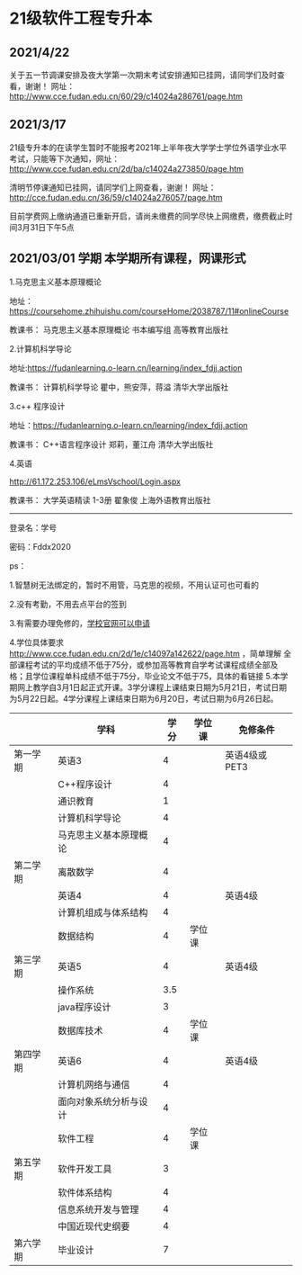 # 21级软件工程专升本
## 2021/4/22
关于五一节调课安排及夜大学第一次期末考试安排通知已挂网，请同学们及时查看，谢谢！
网址：http://www.cce.fudan.edu.cn/60/29/c14024a286761/page.htm

## 2021/3/17 
21级专升本的在读学生暂时不能报考2021年上半年夜大学学士学位外语学业水平考试，只能等下次通知，网址：<http://www.cce.fudan.edu.cn/2d/ba/c14024a273850/page.htm> 

清明节停课通知已挂网，请同学们上网查看，谢谢！
网址：http://cce.fudan.edu.cn/36/59/c14024a276057/page.htm

目前学费网上缴纳通道已重新开启，请尚未缴费的同学尽快上网缴费，缴费截止时间3月31日下午5点
## 2021/03/01 学期 本学期所有课程，网课形式

1.马克思主义基本原理概论

地址：https://coursehome.zhihuishu.com/courseHome/2038787/11#onlineCourse

教课书： 马克思主义基本原理概论 书本编写组 高等教育出版社

2.计算机科学导论

地址:https://fudanlearning.o-learn.cn/learning/index_fdjj.action

教课书： 计算机科学导论 瞿中，熊安萍，蒋溢 清华大学出版社

3.c++ 程序设计

地址：https://fudanlearning.o-learn.cn/learning/index_fdjj.action

教课书： 	C++语言程序设计 郑莉，董江舟 清华大学出版社

4.英语

http://61.172.253.106/eLmsVschool/Login.aspx

教课书： 大学英语精读 1-3册 翟象俊 上海外语教育出版社

- - - -
登录名：学号

密码：Fddx2020

ps：

1.智慧树无法绑定的，暂时不用管，马克思的视频，不用认证可也可看的

2.没有考勤，不用去点平台的签到

3.有需要办理免修的，[学校官网可以申请](http://ceis.cce.fudan.edu.cn/cce/login/student/main.jsp)

4.学位具体要求 http://www.cce.fudan.edu.cn/2d/1e/c14097a142622/page.htm ，简单理解   全部课程考试的平均成绩不低于75分，或参加高等教育自学考试课程成绩全部及格；且学位课程单科成绩不低于75分，毕业论文不低于75，具体的看链接
5.本学期网上教学自3月1日起正式开课。3学分课程上课结束日期为5月21日，考试日期为5月22日起。4学分课程上课结束日期为6月20日，考试日期为6月26日起。

|          | 学科                   | 学分 | 学位课 | 免修条件      |
| -------- | ---------------------- | ---- | ------ | ------------- |
| 第一学期 | 英语3                  | 4    |        | 英语4级或PET3 |
|          | C++程序设计            | 4    |        |               |
|          | 通识教育               | 1    |        |               |
|          | 计算机科学导论         | 4    |        |               |
|          | 马克思主义基本原理概论 | 4    |        |               |
| 第二学期 | 离散数学               | 4    |        |               |
|          | 英语4                  | 4    |        | 英语4级       |
|          | 计算机组成与体系结构   | 4    |        |               |
|          | 数据结构               | 4    | 学位课 |               |
| 第三学期 | 英语5                  | 4    |        | 英语4级       |
|          | 操作系统               | 3.5  |        |               |
|          | java程序设计           | 3    |        |               |
|          | 数据库技术             | 4    | 学位课 |               |
| 第四学期 | 英语6                  | 4    |        | 英语4级       |
|          | 计算机网络与通信       | 4    |        |               |
|          | 面向对象系统分析与设计 | 4    |        |               |
|          | 软件工程               | 4    | 学位课 |               |
| 第五学期 | 软件开发工具           | 3    |        |               |
|          | 软件体系结构           | 4    |        |               |
|          | 信息系统开发与管理     | 4    |        |               |
|          | 中国近现代史纲要       | 4    |        |               |
| 第六学期 | 毕业设计               | 7    |        |               |